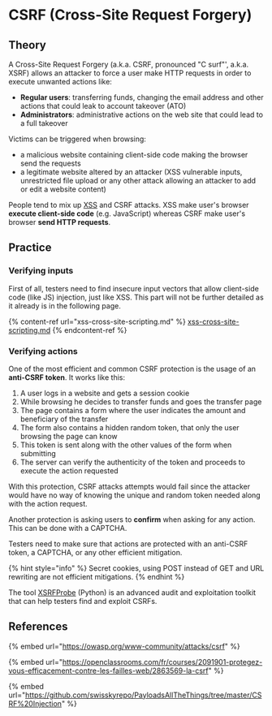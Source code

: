 # CSRF (Cross-Site Request Forgery)

## Theory

A Cross-Site Request Forgery (a.k.a. CSRF, pronounced "C surf"', a.k.a. XSRF) allows an attacker to force a user make HTTP requests in order to execute unwanted actions like:

* **Regular users**: transferring funds, changing the email address and other actions that could leak to account takeover (ATO)
* **Administrators**: administrative actions on the web site that could lead to a full takeover

Victims can be triggered when browsing:

* a malicious website containing client-side code making the browser send the requests
* a legitimate website altered by an attacker (XSS vulnerable inputs, unrestricted file upload or any other attack allowing an attacker to add or edit a website content)

People tend to mix up [XSS](xss-cross-site-scripting.md) and CSRF attacks. XSS make user's browser **execute client-side code** (e.g. JavaScript) whereas CSRF make user's browser **send HTTP requests**.

## Practice

### Verifying inputs

First of all, testers need to find insecure input vectors that allow client-side code (like JS) injection, just like XSS. This part will not be further detailed as it already is in the following page.

{% content-ref url="xss-cross-site-scripting.md" %}
[xss-cross-site-scripting.md](xss-cross-site-scripting.md)
{% endcontent-ref %}

### Verifying actions

One of the most efficient and common CSRF protection is the usage of an **anti-CSRF token**. It works like this:

1. A user logs in a website and gets a session cookie
2. While browsing he decides to transfer funds and goes the transfer page
3. The page contains a form where the user indicates the amount and beneficiary of the transfer
4. The form also contains a hidden random token, that only the user browsing the page can know
5. This token is sent along with the other values of the form when submitting
6. The server can verify the authenticity of the token and proceeds to execute the action requested

With this protection, CSRF attacks attempts would fail since the attacker would have no way of knowing the unique and random token needed along with the action request.

Another protection is asking users to **confirm** when asking for any action. This can be done with a CAPTCHA.

Testers need to make sure that actions are protected with an anti-CSRF token, a CAPTCHA, or any other efficient mitigation.

{% hint style="info" %}
Secret cookies, using POST instead of GET and URL rewriting are not efficient mitigations.
{% endhint %}

The tool [XSRFProbe](https://github.com/0xInfection/XSRFProbe) (Python) is an advanced audit and exploitation toolkit that can help testers find and exploit CSRFs.

## References

{% embed url="https://owasp.org/www-community/attacks/csrf" %}

{% embed url="https://openclassrooms.com/fr/courses/2091901-protegez-vous-efficacement-contre-les-failles-web/2863569-la-csrf" %}

{% embed url="https://github.com/swisskyrepo/PayloadsAllTheThings/tree/master/CSRF%20Injection" %}
